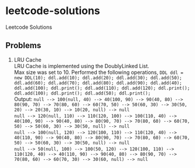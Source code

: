 # leetcode-solutions
Leetcode Solutions

## Problems
1. LRU Cache <br>
LRU Cache is implemented using the DoublyLinked List.<br>
Max size was set to 10. Performed the following operations,
`DDL ddl = new DDL(10);
        ddl.add(10);
        ddl.add(20);
        ddl.add(30);
        ddl.add(50);
        ddl.add(60);
        ddl.add(70);
        ddl.add(80);
        ddl.add(90);
        ddl.add(40);
        ddl.add(100);
        ddl.print();
        ddl.add(110);
        ddl.add(120);
        ddl.print();
        ddl.add(100);
        ddl.print();
        ddl.add(50);
        ddl.print();
`<br>
Output:
`null --> 100(null, 40) --> 40(100, 90) --> 90(40, 80) --> 80(90, 70) --> 70(80, 60) --> 60(70, 50) --> 50(60, 30) --> 30(50, 20) --> 20(30, 10) --> 10(20, null) --> null`<br>
`null --> 120(null, 110) --> 110(120, 100) --> 100(110, 40) --> 40(100, 90) --> 90(40, 80) --> 80(90, 70) --> 70(80, 60) --> 60(70, 50) --> 50(60, 30) --> 30(50, null) --> null`<br>
`null --> 100(null, 120) --> 120(100, 110) --> 110(120, 40) --> 40(110, 90) --> 90(40, 80) --> 80(90, 70) --> 70(80, 60) --> 60(70, 50) --> 50(60, 30) --> 30(50, null) --> null`<br>
`null --> 50(null, 100) --> 100(50, 120) --> 120(100, 110) --> 110(120, 40) --> 40(110, 90) --> 90(40, 80) --> 80(90, 70) --> 70(80, 60) --> 60(70, 30) --> 30(60, null) --> null`<br>

